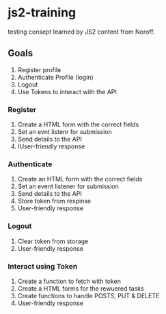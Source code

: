 # js2-training
 testing consept learned by JS2 content from Noroff.

## Goals
1. Register profile
2. Authenticate Profile (login)
3. Logout
4. Use Tokens to interact with the API


### Register

1. Create a HTML form with the correct fields
2. Set an evnt listenr for submission
3. Send details to the API
4. IUser-friendly response

### Authenticate

1. Create an HTML form with the correct fields
2. Set an event listener for submission
3. Send details to the API
4. Store token from respinse
5. User-friendly response

### Logout

1. Clear token from storage
2. User-friendly response

### Interact using Token
1. Create a function to fetch with token
2. Create a HTML forms for the rewuered tasks
3. Create functions to handle POSTS, PUT & DELETE
4. User-friendly response

